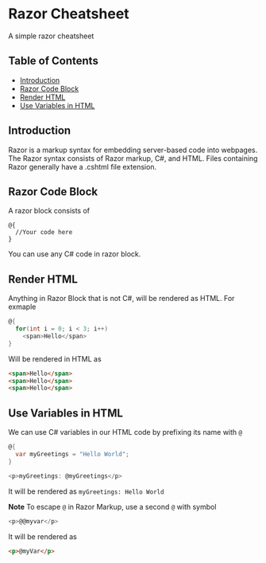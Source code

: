 # Razor Cheatsheet
A simple razor cheatsheet

## Table of Contents
* [Introduction](#introduction)
* [Razor Code Block](#razor-code-block)
* [Render HTML](#render-html)
* [Use Variables in HTML](#use-variables-in-html)

## Introduction
Razor is a markup syntax for embedding server-based code into webpages. The Razor syntax consists of Razor markup, C#, and HTML. Files containing Razor generally have a .cshtml file extension.

## Razor Code Block
A razor block consists of 

```
@{
  //Your code here
}
```

You can use any C# code in razor block.

## Render HTML
Anything in Razor Block that is not C#, will be rendered as HTML. For exmaple

```c#
@{
  for(int i = 0; i < 3; i++)
    <span>Hello</span>
}
```

Will be rendered in HTML as 

```html
<span>Hello</span>
<span>Hello</span>
<span>Hello</span>
```

## Use Variables in HTML
We can use C# variables in our HTML code by prefixing its name with `@`

```c#
@{
  var myGreetings = "Hello World";
}

<p>myGreetings: @myGreetings</p>
```

It will be rendered as `myGreetings: Hello World`

**Note** To escape `@` in Razor Markup, use a second `@` with symbol

```c#
<p>@@myvar</p>
```

It will be rendered as 

```html
<p>@myVar</p>
```
